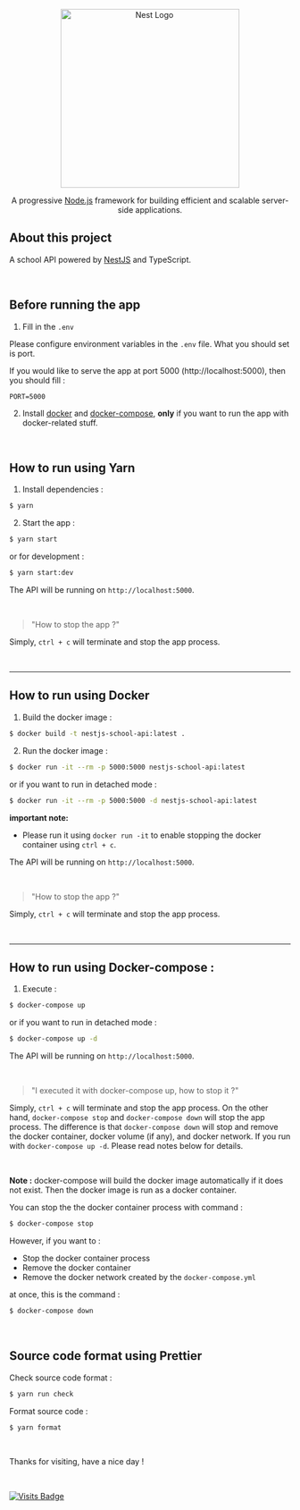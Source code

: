 <p align="center">
  <a href="http://nestjs.com/" target="blank"><img src="https://nestjs.com/img/logo_text.svg" width="320" alt="Nest Logo" /></a>
</p>

[circleci-image]: https://img.shields.io/circleci/build/github/nestjs/nest/master?token=abc123def456
[circleci-url]: https://circleci.com/gh/nestjs/nest

<p align="center">
  A progressive <a href="http://nodejs.org" target="_blank">Node.js</a> framework for building efficient and scalable server-side applications.
</p>

## About this project

A school API powered by [NestJS](https://github.com/nestjs/nest) and TypeScript.

<br/>

## Before running the app

1) Fill in the `.env`

Please configure environment variables in the `.env` file. What you should set is port.

If you would like to serve the app at port 5000 (http://localhost:5000), then you should fill :
```
PORT=5000
```

2) Install [docker](https://docs.docker.com/engine/install/) and [docker-compose](https://docs.docker.com/compose/install/), **only** if you want to run the app with docker-related stuff.

<br/>

## How to run using Yarn

1) Install dependencies :
```bash
$ yarn
```

2) Start the app :
```bash
$ yarn start
```

or for development :
```bash
$ yarn start:dev
```

The API will be running on `http://localhost:5000`.

<br/>

>"How to stop the app ?"

Simply, `ctrl + c` will terminate and stop the app process.

<br/>
<hr/>

## How to run using Docker

1) Build the docker image :
```bash
$ docker build -t nestjs-school-api:latest .
```

2) Run the docker image :
```bash
$ docker run -it --rm -p 5000:5000 nestjs-school-api:latest
```

or if you want to run in detached mode :
```bash
$ docker run -it --rm -p 5000:5000 -d nestjs-school-api:latest
```

**important note:**
- Please run it using `docker run -it` to enable stopping the docker container using `ctrl + c`.

The API will be running on `http://localhost:5000`.

<br/>

>"How to stop the app ?"

Simply, `ctrl + c` will terminate and stop the app process.

<br/>
<hr/>

## How to run using Docker-compose :

1) Execute :
```bash
$ docker-compose up
```

or if you want to run in detached mode :
```bash
$ docker-compose up -d
```

The API will be running on `http://localhost:5000`.

<br/>

>"I executed it with docker-compose up, how to stop it ?"

Simply, `ctrl + c` will terminate and stop the app process. On the other hand, `docker-compose stop` and `docker-compose down` will stop the app process. The difference is that `docker-compose down` will stop and remove the docker container, docker volume (if any), and docker network. If you run with `docker-compose up -d`. Please read notes below for details.

<br/>

**Note :**
docker-compose will build the docker image automatically if it does not exist. Then the docker image is run as a docker container.

You can stop the the docker container process with command :
```bash
$ docker-compose stop
```

However, if you want to :
- Stop the docker container process
- Remove the docker container
- Remove the docker network created by the `docker-compose.yml`

at once, this is the command :

```bash
$ docker-compose down
```

<br/>

## Source code format using Prettier

Check source code format :
```bash
$ yarn run check
```

Format source code :
```bash
$ yarn format
```

<br />

Thanks for visiting, have a nice day !

<br/>

[![Visits Badge](https://badges.pufler.dev/visits/kevinadhiguna/nest-school-api)](https://github.com/kevinadhiguna)
